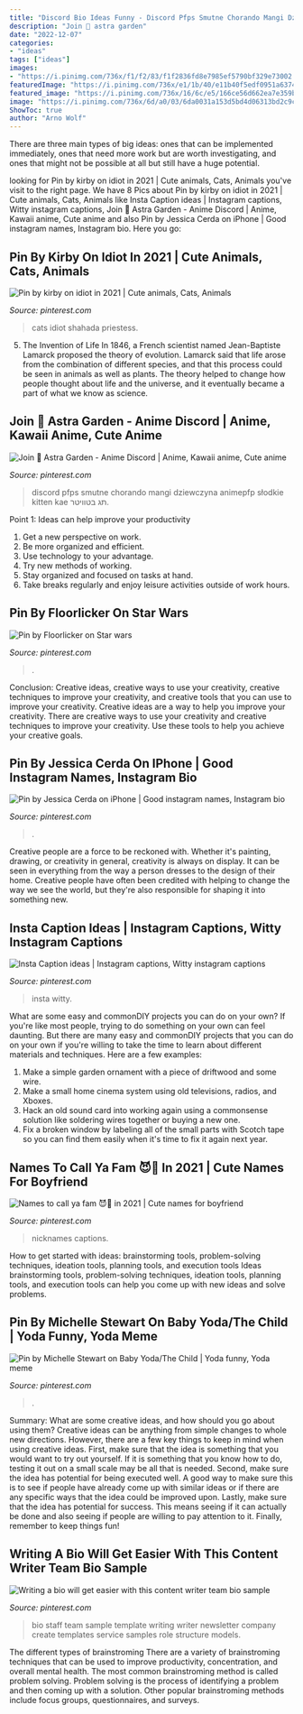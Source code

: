 ```yaml
---
title: "Discord Bio Ideas Funny - Discord Pfps Smutne Chorando Mangi Dziewczyna Animepfp Słodkie Kitten Kae תג בטוויטר"
description: "Join 🌸 astra garden"
date: "2022-12-07"
categories:
- "ideas"
tags: ["ideas"]
images:
- "https://i.pinimg.com/736x/f1/f2/83/f1f2836fd8e7985ef5790bf329e73002.jpg"
featuredImage: "https://i.pinimg.com/736x/e1/1b/40/e11b40f5edf0951a637480bfd92ecfd3.jpg"
featured_image: "https://i.pinimg.com/736x/16/6c/e5/166ce56d662ea7e359b6f559fe51d571.jpg"
image: "https://i.pinimg.com/736x/6d/a0/03/6da0031a153d5bd4d06313bd2c9cfb2a.jpg"
ShowToc: true
author: "Arno Wolf"
---
```



There are three main types of big ideas: ones that can be implemented immediately, ones that need more work but are worth investigating, and ones that might not be possible at all but still have a huge potential.

	

		
looking for Pin by kirby on idiot in 2021 | Cute animals, Cats, Animals you've visit to the right page. We have 8 Pics about Pin by kirby on idiot in 2021 | Cute animals, Cats, Animals like Insta Caption ideas | Instagram captions, Witty instagram captions, Join 🌸 Astra Garden - Anime Discord | Anime, Kawaii anime, Cute anime and also Pin by Jessica Cerda on iPhone | Good instagram names, Instagram bio. Here you go:
		
    
## Pin By Kirby On Idiot In 2021 | Cute Animals, Cats, Animals

<img loading=lazy src="https://i.pinimg.com/736x/f1/f2/83/f1f2836fd8e7985ef5790bf329e73002.jpg" onerror="this.onerror=null;this.src='https://tse1.mm.bing.net/th?id=OIP.gXcEA5kQ4oZuSoPquBUhiQHaHa&amp;pid=15.1';" alt="Pin by kirby on idiot in 2021 | Cute animals, Cats, Animals">

_Source: pinterest.com_

>cats idiot shahada priestess. 

	

5. The Invention of Life
In 1846, a French scientist named Jean-Baptiste Lamarck proposed the theory of evolution. Lamarck said that life arose from the combination of different species, and that this process could be seen in animals as well as plants. The theory helped to change how people thought about life and the universe, and it eventually became a part of what we know as science.

    
## Join 🌸 Astra Garden - Anime Discord | Anime, Kawaii Anime, Cute Anime

<img loading=lazy src="https://i.pinimg.com/736x/41/46/b2/4146b2748b26e805f28ad6dbfefcf576.jpg" onerror="this.onerror=null;this.src='https://tse1.mm.bing.net/th?id=OIP.MGqaWb6wBDN-5xmOlWXkygHaHa&amp;pid=15.1';" alt="Join 🌸 Astra Garden - Anime Discord | Anime, Kawaii anime, Cute anime">

_Source: pinterest.com_

>discord pfps smutne chorando mangi dziewczyna animepfp słodkie kitten kae תג בטוויטר. 

	

Point 1: Ideas can help improve your productivity
1. Get a new perspective on work.
2. Be more organized and efficient.
3. Use technology to your advantage.
4. Try new methods of working.
5. Stay organized and focused on tasks at hand.
6. Take breaks regularly and enjoy leisure activities outside of work hours.

    
## Pin By Floorlicker On Star Wars

<img loading=lazy src="https://i.pinimg.com/736x/94/1a/a2/941aa20f3ef012411e989a1a84a3c490.jpg" onerror="this.onerror=null;this.src='https://tse4.mm.bing.net/th?id=OIP.9Xfh_JHba0HCBDJBexge2QAAAA&amp;pid=15.1';" alt="Pin by Floorlicker on Star wars">

_Source: pinterest.com_

>. 

	

Conclusion: Creative ideas, creative ways to use your creativity, creative techniques to improve your creativity, and creative tools that you can use to improve your creativity.
Creative ideas are a way to help you improve your creativity. There are creative ways to use your creativity and creative techniques to improve your creativity. Use these tools to help you achieve your creative goals.

    
## Pin By Jessica Cerda On IPhone | Good Instagram Names, Instagram Bio

<img loading=lazy src="https://i.pinimg.com/736x/6d/a0/03/6da0031a153d5bd4d06313bd2c9cfb2a.jpg" onerror="this.onerror=null;this.src='https://tse1.mm.bing.net/th?id=OIP.3EONymG_tSQFDGY8gFSGuQHaNJ&amp;pid=15.1';" alt="Pin by Jessica Cerda on iPhone | Good instagram names, Instagram bio">

_Source: pinterest.com_

>. 

	

Creative people are a force to be reckoned with. Whether it's painting, drawing, or creativity in general, creativity is always on display. It can be seen in everything from the way a person dresses to the design of their home. Creative people have often been credited with helping to change the way we see the world, but they're also responsible for shaping it into something new.

    
## Insta Caption Ideas | Instagram Captions, Witty Instagram Captions

<img loading=lazy src="https://i.pinimg.com/736x/e1/1b/40/e11b40f5edf0951a637480bfd92ecfd3.jpg" onerror="this.onerror=null;this.src='https://tse3.mm.bing.net/th?id=OIP.6oocj6PE25ZF2a371U0t7QHaNL&amp;pid=15.1';" alt="Insta Caption ideas | Instagram captions, Witty instagram captions">

_Source: pinterest.com_

>insta witty. 

	

What are some easy and commonDIY projects you can do on your own?
If you're like most people, trying to do something on your own can feel daunting. But there are many easy and commonDIY projects that you can do on your own if you're willing to take the time to learn about different materials and techniques. Here are a few examples:
1. Make a simple garden ornament with a piece of driftwood and some wire.
2. Make a small home cinema system using old televisions, radios, and Xboxes.
3. Hack an old sound card into working again using a commonsense solution like soldering wires together or buying a new one.
4. Fix a broken window by labeling all of the small parts with Scotch tape so you can find them easily when it's time to fix it again next year.

    
## Names To Call Ya Fam 😈🤪 In 2021 | Cute Names For Boyfriend

<img loading=lazy src="https://i.pinimg.com/736x/16/6c/e5/166ce56d662ea7e359b6f559fe51d571.jpg" onerror="this.onerror=null;this.src='https://tse4.mm.bing.net/th?id=OIP.riPJGoORSNsjpYWjEIwZBQHaMM&amp;pid=15.1';" alt="Names to call ya fam 😈🤪 in 2021 | Cute names for boyfriend">

_Source: pinterest.com_

>nicknames captions. 

	

How to get started with ideas: brainstorming tools, problem-solving techniques, ideation tools, planning tools, and execution tools
Ideas brainstorming tools, problem-solving techniques, ideation tools, planning tools, and execution tools can help you come up with new ideas and solve problems.

    
## Pin By Michelle Stewart On Baby Yoda/The Child | Yoda Funny, Yoda Meme

<img loading=lazy src="https://i.pinimg.com/736x/ef/91/dc/ef91dc86132a8685f473d8923d085b56.jpg" onerror="this.onerror=null;this.src='https://tse3.mm.bing.net/th?id=OIP.0XE2ggwc_qDrV7K6r2pgbgHaJR&amp;pid=15.1';" alt="Pin by Michelle Stewart on Baby Yoda/The Child | Yoda funny, Yoda meme">

_Source: pinterest.com_

>. 

	

Summary: What are some creative ideas, and how should you go about using them?
Creative ideas can be anything from simple changes to whole new directions. However, there are a few key things to keep in mind when using creative ideas. First, make sure that the idea is something that you would want to try out yourself. If it is something that you know how to do, testing it out on a small scale may be all that is needed. Second, make sure the idea has potential for being executed well. A good way to make sure this is to see if people have already come up with similar ideas or if there are any specific ways that the idea could be improved upon. Lastly, make sure that the idea has potential for success. This means seeing if it can actually be done and also seeing if people are willing to pay attention to it. Finally, remember to keep things fun!

    
## Writing A Bio Will Get Easier With This Content Writer Team Bio Sample

<img loading=lazy src="https://i.pinimg.com/736x/29/af/84/29af84dd9d2ca2bc43435d3ba227e877.jpg" onerror="this.onerror=null;this.src='https://tse2.mm.bing.net/th?id=OIP.cNirA9lGi_okYIMQwKZUZAHaMr&amp;pid=15.1';" alt="Writing a bio will get easier with this content writer team bio sample">

_Source: pinterest.com_

>bio staff team sample template writing writer newsletter company create templates service samples role structure models. 

	

The different types of brainstroming
There are a variety of brainstroming techniques that can be used to improve productivity, concentration, and overall mental health. The most common brainstroming method is called problem solving. Problem solving is the process of identifying a problem and then coming up with a solution. Other popular brainstroming methods include focus groups, questionnaires, and surveys.

